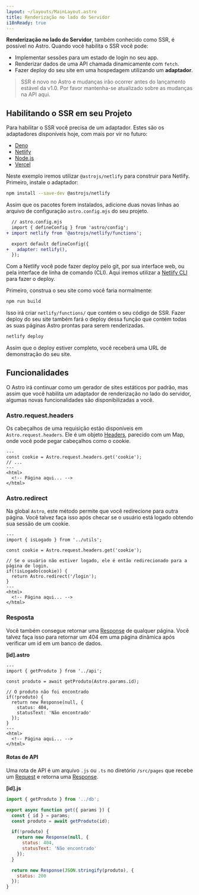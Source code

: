 ```yaml
---
layout: ~/layouts/MainLayout.astro
title: Renderização no lado do Servidor
i18nReady: true
---
```


**Renderização no lado do Servidor**, também conhecido como SSR, é possível no Astro. Quando você habilita o SSR você pode:
- Implementar sessões para um estado de login no seu app.
- Renderizar dados de uma API chamada dinamicamente com `fetch`.
- Fazer deploy do seu site em uma hospedagem utilizando um **adaptador**. 

> SSR é novo no Astro e mudanças irão ocorrer antes do lançamento estável da v1.0. Por favor mantenha-se atualizado sobre as mudanças na API aqui.


## Habilitando o SSR em seu Projeto

Para habilitar o SSR você precisa de um adaptador. Estes são os adaptadores disponíveis hoje, com mais por vir no futuro:

- [Deno](https://github.com/withastro/astro/tree/main/packages/integrations/deno)
- [Netlify](https://github.com/withastro/astro/tree/main/packages/integrations/netlify)
- [Node.js](https://github.com/withastro/astro/tree/main/packages/integrations/node)
- [Vercel](https://github.com/withastro/astro/tree/main/packages/integrations/vercel)

Neste exemplo iremos utilizar `@astrojs/netlify` para construir para Netlify. Primeiro, instale o adaptador:

```bash
npm install --save-dev @astrojs/netlify
```

Assim que os pacotes forem instalados, adicione duas novas linhas ao arquivo de configuração `astro.config.mjs` do seu projeto.

```diff
  // astro.config.mjs
  import { defineConfig } from 'astro/config';
+ import netlify from '@astrojs/netlify/functions';

  export default defineConfig({
+   adapter: netlify(),
  });
``` 

Com a Netlify você pode fazer deploy pelo git, por sua interface web, ou pela interface de linha de comando (CLI). Aqui iremos utilizar a [Netlify CLI](https://docs.netlify.com/cli/get-started/) para fazer o deploy.

Primeiro, construa o seu site como você faria normalmente:

```bash
npm run build
```

Isso irá criar `netlify/functions/` que contém o seu código de SSR. Fazer deploy do seu site também fará o deploy dessa função que contém todas as suas páginas Astro prontas para serem renderizadas.

```bash
netlify deploy
```

Assim que o deploy estiver completo, você receberá uma URL de demonstração do seu site.

## Funcionalidades

O Astro irá continuar como um gerador de sites estáticos por padrão, mas assim que você habilita um adaptador de renderização no lado do servidor, algumas novas funcionalidades são disponibilizadas a você.

### Astro.request.headers

Os cabeçalhos de uma requisição estão disponíveis em `Astro.request.headers`. Ele é um objeto [Headers](https://developer.mozilla.org/en-US/docs/Web/API/Headers), parecido com um Map, onde você pode pegar cabeçalhos como o cookie.

```astro
---
const cookie = Astro.request.headers.get('cookie');
// ...
---
<html>
  <!-- Página aqui... -->
</html>
```

### Astro.redirect

Na global `Astro`, este método permite que você redirecione para outra página. Você talvez faça isso após checar se o usuário está logado obtendo sua sessão de um cookie.

```astro
---
import { isLogado } from '../utils';

const cookie = Astro.request.headers.get('cookie');

// Se o usuário não estiver logado, ele é então redirecionado para a página de login.
if(!isLogado(cookie)) {
  return Astro.redirect('/login');
}
---
<html>
  <!-- Página aqui... -->
</html>
```

### Resposta

Você também consegue retornar uma [Response](https://developer.mozilla.org/pt-BR/docs/Web/API/Response) de qualquer página. Você talvez faça isso para retornar um 404 em uma página dinâmica após verificar um id em um banco de dados.

__[id].astro__

```astro
---
import { getProduto } from '../api';

const produto = await getProduto(Astro.params.id);

// O produto não foi encontrado
if(!produto) {
  return new Response(null, {
    status: 404,
    statusText: 'Não encontrado'
  });
}
---
<html>
  <!-- Página aqui... -->
</html>
```

#### Rotas de API

Uma rota de API é um arquivo `.js` ou `.ts` no diretório `/src/pages` que recebe um [Request](https://developer.mozilla.org/pt-BR/docs/Web/API/Request) e retorna uma [Response](https://developer.mozilla.org/pt-BR/docs/Web/API/Response).

__[id].js__
```js
import { getProduto } from '../db';

export async function get({ params }) {
  const { id } = params;
  const produto = await getProduto(id);

  if(!produto) {
    return new Response(null, {
      status: 404,
      statusText: 'Não encontrado'
    });
  }

  return new Response(JSON.stringify(produto), {
    status: 200
  });
}
```
